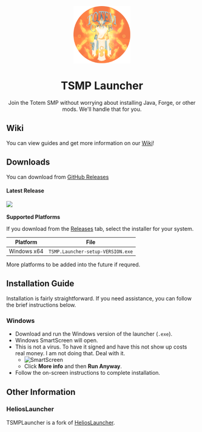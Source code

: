 <p align="center"><img src="./app/assets/images/TSMPCircle.png" width="150px" height="150px" alt="Totem Club"></p>

<h1 align="center">TSMP Launcher</h1>

<p align="center">Join the Totem SMP without worrying about installing Java, Forge, or other mods. We'll handle that for you.</p>

## Wiki

You can view guides and get more information on our [Wiki](https://github.com/Redllamaaa/tsmplauncher/wiki)!

## Downloads

You can download from [GitHub Releases](https://github.com/Redllamaaa/tsmplauncher/releases)

#### Latest Release

[![](https://img.shields.io/github/v/release/Redllamaaa/tsmplauncher.svg?style=flat-square)](https://github.com/Redllamaaa/tsmplauncher/releases/latest)

**Supported Platforms**

If you download from the [Releases](https://github.com/Redllamaaa/tsmplauncher/releases) tab, select the installer for your system.

| Platform | File |
| -------- | ---- |
| Windows x64 | `TSMP.Launcher-setup-VERSION.exe` |

More platforms to be added into the future if requred.

## Installation Guide
Installation is fairly straightforward. If you need assistance, you can follow the brief instructions below.

### Windows

* Download and run the Windows version of the launcher (`.exe`).
* Windows SmartScreen will open.
* This is not a virus. To have it signed and have this not show up costs real money. I am not doing that. Deal with it.
  * ![SmartScreen](https://i.imgur.com/dxnP677.png)
  * Click **More info** and then **Run Anyway**.
* Follow the on-screen instructions to complete installation.



## Other Information
### HeliosLauncher

TSMPLauncher is a fork of [HeliosLauncher](https://github.com/dscalzi/HeliosLauncher).

